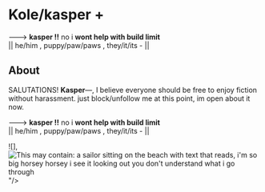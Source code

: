 # Kole/kasper +

---> **kasper !!** no i **wont help with build limit**  
|| he/him , puppy/paw/paws , they/it/its - ||

## About

SALUTATIONS! **Kasper**—,  I believe everyone should be free to enjoy fiction without harassment. just block/unfollow me at this point, im open about it now.




---> **kasper !!** no i **wont help with build limit**  
|| he/him , puppy/paw/paws , they/it/its - ||


![],<img src="https://i.pinimg.com/736x/17/bd/0d/17bd0d9b85decda8ea0b837f38680d80.jpg" alt="This may contain: a sailor sitting on the beach with text that reads, i&#39;m so big horsey horsey i see it looking out you don&#39;t understand what i go through"/>"/>
